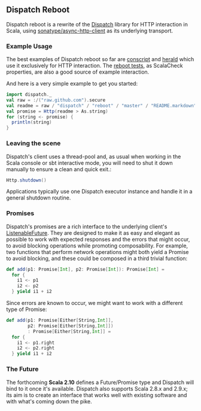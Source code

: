 Dispatch Reboot
---------------

Dispatch reboot is a rewrite of the [Dispatch][dispatch] library for
HTTP interaction in Scala, using [sonatype/async-http-client][async]
as its underlying transport.

[async]: https://github.com/sonatype/async-http-client
[dispatch]: http://dispatch.databinder.net/Dispatch.html

### Example Usage

The best examples of Dispatch reboot so far are [conscript][cs] and
[herald][herald] which use it exclusively for HTTP interaction. The
[reboot tests][tests], as ScalaCheck properties, are also a good
source of example interaction.

[cs]: https://github.com/n8han/conscript
[herald]: https://github.com/n8han/herald
[tests]: https://github.com/dispatch/reboot/tree/master/core/src/test/scala

And here is a very simple example to get you started:

```scala
import dispatch._
val raw = :/("raw.github.com").secure
val readme = raw / "dispatch" / "reboot" / "master" / "README.markdown"
val promise = Http(readme > As.string)
for (string <- promise) {
  println(string)
}
```

### Leaving the scene

Dispatch's client uses a thread-pool and, as usual when working in the
Scala console or sbt interactive mode, you will need to shut it down
manually to ensure a clean and quick exit.:

```scala
Http.shutdown()
```

Applications typically use one Dispatch executor instance and handle
it in a general shutdown routine.

### Promises

Dispatch's promises are a rich interface to the underlying client's
[ListenableFuture][lf]. They are designed to make it as easy and
elegant as possible to work with expected responses and the errors
that might occur, to avoid blocking operations while promoting
composability. For example, two functions that perform network
operations might both yield a Promise to avoid blocking, and these
could be composed in a third trivial function:

[lf]: https://github.com/sonatype/async-http-client/blob/master/src/main/java/com/ning/http/client/ListenableFuture.java

```scala
def add(p1: Promise[Int], p2: Promise[Int]): Promise[Int] =
  for {
    i1 <- p1
    i2 <- p2
  } yield i1 + i2
```

Since errors are known to occur, we might want to work with a
different type of Promise:

```scala
def add(p1: Promise[Either[String,Int]],
        p2: Promise[Either[String,Int]])
        : Promise[Either[String,Int]] =
  for {
    i1 <- p1.right
    i2 <- p2.right
  } yield i1 + i2
```

### The Future

The forthcoming **Scala 2.10** defines a Future/Promise type and
Dispatch will bind to it once it's available. Dispatch also supports
Scala 2.8.x and 2.9.x; its aim is to create an interface that works
well with existing software and with what's coming down the pike.
